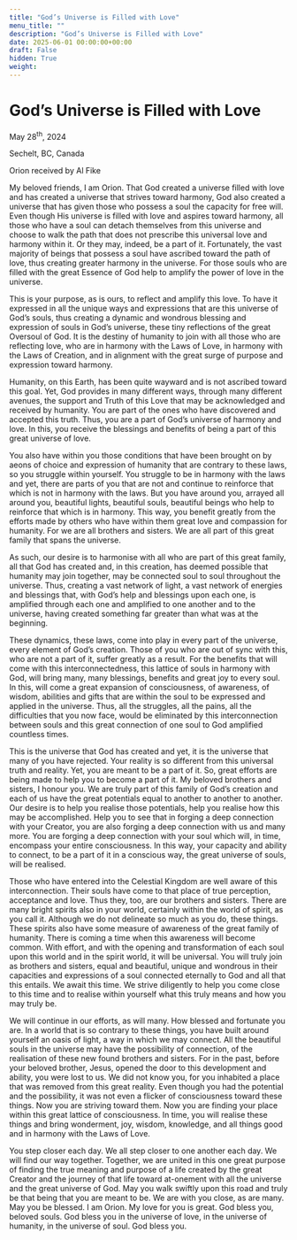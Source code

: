 ```yaml
---
title: "God’s Universe is Filled with Love"
menu_title: ""
description: "God’s Universe is Filled with Love"
date: 2025-06-01 00:00:00+00:00
draft: False
hidden: True
weight:
---
```

# God’s Universe is Filled with Love

May 28<sup>th</sup>, 2024

Sechelt, BC, Canada

Orion received by Al Fike

My beloved friends, I am Orion. That God created a universe filled with love and has created a universe that strives toward harmony, God also created a universe that has given those who possess a soul the capacity for free will. Even though His universe is filled with love and aspires toward harmony, all those who have a soul can detach themselves from this universe and choose to walk the path that does not prescribe this universal love and harmony within it. Or they may, indeed, be a part of it. Fortunately, the vast majority of beings that possess a soul have ascribed toward the path of love, thus creating greater harmony in the universe. For those souls who are filled with the great Essence of God help to amplify the power of love in the universe.

This is your purpose, as is ours, to reflect and amplify this love. To have it expressed in all the unique ways and expressions that are this universe of God’s souls, thus creating a dynamic and wondrous blessing and expression of souls in God’s universe, these tiny reflections of the great Oversoul of God. It is the destiny of humanity to join with all those who are reflecting love, who are in harmony with the Laws of Love, in harmony with the Laws of Creation, and in alignment with the great surge of purpose and expression toward harmony.

Humanity, on this Earth, has been quite wayward and is not ascribed toward this goal. Yet, God provides in many different ways, through many different avenues, the support and Truth of this Love that may be acknowledged and received by humanity. You are part of the ones who have discovered and accepted this truth. Thus, you are a part of God’s universe of harmony and love. In this, you receive the blessings and benefits of being a part of this great universe of love.

You also have within you those conditions that have been brought on by aeons of choice and expression of humanity that are contrary to these laws, so you struggle within yourself. You struggle to be in harmony with the laws and yet, there are parts of you that are not and continue to reinforce that which is not in harmony with the laws. But you have around you, arrayed all around you, beautiful lights, beautiful souls, beautiful beings who help to reinforce that which is in harmony. This way, you benefit greatly from the efforts made by others who have within them great love and compassion for humanity. For we are all brothers and sisters. We are all part of this great family that spans the universe.

As such, our desire is to harmonise with all who are part of this great family, all that God has created and, in this creation, has deemed possible that humanity may join together, may be connected soul to soul throughout the universe. Thus, creating a vast network of light, a vast network of energies and blessings that, with God’s help and blessings upon each one, is amplified through each one and amplified to one another and to the universe, having created something far greater than what was at the beginning.

These dynamics, these laws, come into play in every part of the universe, every element of God’s creation. Those of you who are out of sync with this, who are not a part of it, suffer greatly as a result. For the benefits that will come with this interconnectedness, this lattice of souls in harmony with God, will bring many, many blessings, benefits and great joy to every soul. In this, will come a great expansion of consciousness, of awareness, of wisdom, abilities and gifts that are within the soul to be expressed and applied in the universe. Thus, all the struggles, all the pains, all the difficulties that you now face, would be eliminated by this interconnection between souls and this great connection of one soul to God amplified countless times.

This is the universe that God has created and yet, it is the universe that many of you have rejected. Your reality is so different from this universal truth and reality. Yet, you are meant to be a part of it. So, great efforts are being made to help you to become a part of it. My beloved brothers and sisters, I honour you. We are truly part of this family of God’s creation and each of us have the great potentials equal to another to another to another. Our desire is to help you realise those potentials, help you realise how this may be accomplished. Help you to see that in forging a deep connection with your Creator, you are also forging a deep connection with us and many more. You are forging a deep connection with your soul which will, in time, encompass your entire consciousness. In this way, your capacity and ability to connect, to be a part of it in a conscious way, the great universe of souls, will be realised.

Those who have entered into the Celestial Kingdom are well aware of this interconnection. Their souls have come to that place of true perception, acceptance and love. Thus they, too, are our brothers and sisters. There are many bright spirits also in your world, certainly within the world of spirit, as you call it. Although we do not delineate so much as you do, these things. These spirits also have some measure of awareness of the great family of humanity. There is coming a time when this awareness will become common. With effort, and with the opening and transformation of each soul upon this world and in the spirit world, it will be universal. You will truly join as brothers and sisters, equal and beautiful, unique and wondrous in their capacities and expressions of a soul connected eternally to God and all that this entails. We await this time. We strive diligently to help you come close to this time and to realise within yourself what this truly means and how you may truly be.

We will continue in our efforts, as will many. How blessed and fortunate you are. In a world that is so contrary to these things, you have built around yourself an oasis of light, a way in which we may connect. All the beautiful souls in the universe may have the possibility of connection, of the realisation of these new found brothers and sisters. For in the past, before your beloved brother, Jesus, opened the door to this development and ability, you were lost to us. We did not know you, for you inhabited a place that was removed from this great reality. Even though you had the potential and the possibility, it was not even a flicker of consciousness toward these things. Now you are striving toward them. Now you are finding your place within this great lattice of consciousness. In time, you will realise these things and bring wonderment, joy, wisdom, knowledge, and all things good and in harmony with the Laws of Love.

You step closer each day. We all step closer to one another each day. We will find our way together. Together, we are united in this one great purpose of finding the true meaning and purpose of a life created by the great Creator and the journey of that life toward at-onement with all the universe and the great universe of God. May you walk swiftly upon this road and truly be that being that you are meant to be. We are with you close, as are many. May you be blessed. I am Orion. My love for you is great. God bless you, beloved souls. God bless you in the universe of love, in the universe of humanity, in the universe of soul. God bless you.
